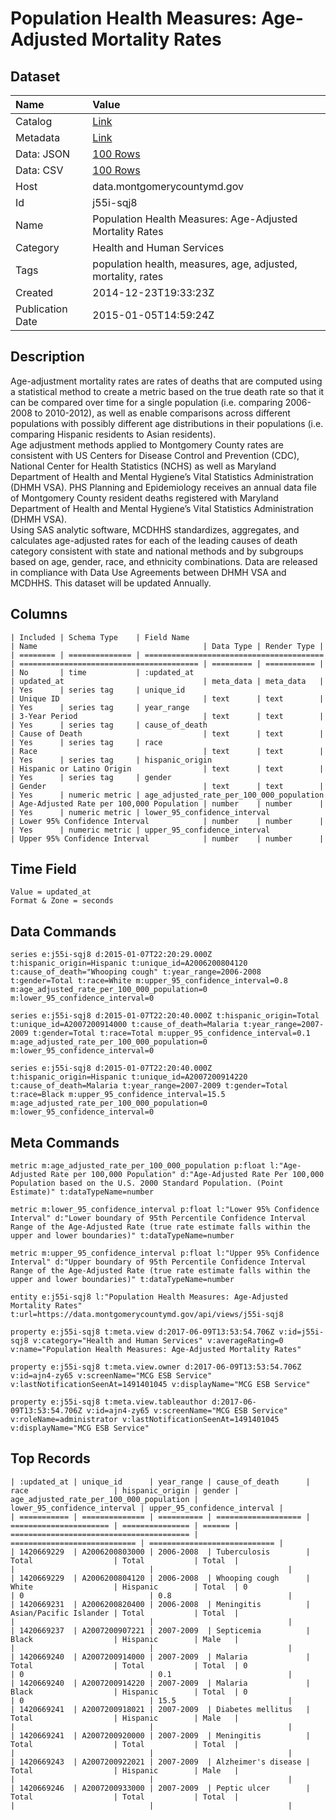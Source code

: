 # Population Health Measures: Age-Adjusted Mortality Rates

## Dataset

| Name | Value |
| :--- | :---- |
| Catalog | [Link](https://catalog.data.gov/dataset/population-health-measures-age-adjusted-mortality-rates-6a2e8) |
| Metadata | [Link](https://data.montgomerycountymd.gov/api/views/j55i-sqj8) |
| Data: JSON | [100 Rows](https://data.montgomerycountymd.gov/api/views/j55i-sqj8/rows.json?max_rows=100) |
| Data: CSV | [100 Rows](https://data.montgomerycountymd.gov/api/views/j55i-sqj8/rows.csv?max_rows=100) |
| Host | data.montgomerycountymd.gov |
| Id | j55i-sqj8 |
| Name | Population Health Measures: Age-Adjusted Mortality Rates |
| Category | Health and Human Services |
| Tags | population health, measures, age, adjusted, mortality, rates |
| Created | 2014-12-23T19:33:23Z |
| Publication Date | 2015-01-05T14:59:24Z |

## Description

Age-adjustment mortality rates are rates of deaths that are computed using a statistical method to create a metric based on the true death rate so that it can be compared over time for a single population (i.e. comparing 2006-2008 to 2010-2012), as well as enable comparisons across different populations with possibly different age distributions in their populations (i.e. comparing Hispanic residents to Asian residents).  
Age adjustment methods applied to Montgomery County rates are consistent with US Centers for Disease Control and Prevention (CDC), National Center for Health Statistics (NCHS) as well as Maryland Department of Health and Mental Hygiene’s Vital Statistics Administration (DHMH VSA).
PHS Planning and Epidemiology receives an annual data file of Montgomery County resident deaths registered with Maryland Department of Health and Mental Hygiene’s Vital Statistics Administration (DHMH VSA).  
Using SAS analytic software, MCDHHS standardizes, aggregates, and calculates age-adjusted rates for each of the leading causes of death category consistent with state and national methods and by subgroups based on age, gender, race, and ethnicity combinations. Data are released in compliance with Data Use Agreements between DHMH VSA and MCDHHS. This dataset will be updated Annually.

## Columns

```ls
| Included | Schema Type    | Field Name                               | Name                                     | Data Type | Render Type |
| ======== | ============== | ======================================== | ======================================== | ========= | =========== |
| No       | time           | :updated_at                              | updated_at                               | meta_data | meta_data   |
| Yes      | series tag     | unique_id                                | Unique ID                                | text      | text        |
| Yes      | series tag     | year_range                               | 3-Year Period                            | text      | text        |
| Yes      | series tag     | cause_of_death                           | Cause of Death                           | text      | text        |
| Yes      | series tag     | race                                     | Race                                     | text      | text        |
| Yes      | series tag     | hispanic_origin                          | Hispanic or Latino Origin                | text      | text        |
| Yes      | series tag     | gender                                   | Gender                                   | text      | text        |
| Yes      | numeric metric | age_adjusted_rate_per_100_000_population | Age-Adjusted Rate per 100,000 Population | number    | number      |
| Yes      | numeric metric | lower_95_confidence_interval             | Lower 95% Confidence Interval            | number    | number      |
| Yes      | numeric metric | upper_95_confidence_interval             | Upper 95% Confidence Interval            | number    | number      |
```

## Time Field

```ls
Value = updated_at
Format & Zone = seconds
```

## Data Commands

```ls
series e:j55i-sqj8 d:2015-01-07T22:20:29.000Z t:hispanic_origin=Hispanic t:unique_id=A2006200804120 t:cause_of_death="Whooping cough" t:year_range=2006-2008 t:gender=Total t:race=White m:upper_95_confidence_interval=0.8 m:age_adjusted_rate_per_100_000_population=0 m:lower_95_confidence_interval=0

series e:j55i-sqj8 d:2015-01-07T22:20:40.000Z t:hispanic_origin=Total t:unique_id=A2007200914000 t:cause_of_death=Malaria t:year_range=2007-2009 t:gender=Total t:race=Total m:upper_95_confidence_interval=0.1 m:age_adjusted_rate_per_100_000_population=0 m:lower_95_confidence_interval=0

series e:j55i-sqj8 d:2015-01-07T22:20:40.000Z t:hispanic_origin=Hispanic t:unique_id=A2007200914220 t:cause_of_death=Malaria t:year_range=2007-2009 t:gender=Total t:race=Black m:upper_95_confidence_interval=15.5 m:age_adjusted_rate_per_100_000_population=0 m:lower_95_confidence_interval=0
```

## Meta Commands

```ls
metric m:age_adjusted_rate_per_100_000_population p:float l:"Age-Adjusted Rate per 100,000 Population" d:"Age-Adjusted Rate Per 100,000 Population based on the U.S. 2000 Standard Population. (Point Estimate)" t:dataTypeName=number

metric m:lower_95_confidence_interval p:float l:"Lower 95% Confidence Interval" d:"Lower boundary of 95th Percentile Confidence Interval Range of the Age-Adjusted Rate (true rate estimate falls within the upper and lower boundaries)" t:dataTypeName=number

metric m:upper_95_confidence_interval p:float l:"Upper 95% Confidence Interval" d:"Upper boundary of 95th Percentile Confidence Interval Range of the Age-Adjusted Rate (true rate estimate falls within the upper and lower boundaries)" t:dataTypeName=number

entity e:j55i-sqj8 l:"Population Health Measures: Age-Adjusted Mortality Rates" t:url=https://data.montgomerycountymd.gov/api/views/j55i-sqj8

property e:j55i-sqj8 t:meta.view d:2017-06-09T13:53:54.706Z v:id=j55i-sqj8 v:category="Health and Human Services" v:averageRating=0 v:name="Population Health Measures: Age-Adjusted Mortality Rates"

property e:j55i-sqj8 t:meta.view.owner d:2017-06-09T13:53:54.706Z v:id=ajn4-zy65 v:screenName="MCG ESB Service" v:lastNotificationSeenAt=1491401045 v:displayName="MCG ESB Service"

property e:j55i-sqj8 t:meta.view.tableauthor d:2017-06-09T13:53:54.706Z v:id=ajn4-zy65 v:screenName="MCG ESB Service" v:roleName=administrator v:lastNotificationSeenAt=1491401045 v:displayName="MCG ESB Service"
```

## Top Records

```ls
| :updated_at | unique_id      | year_range | cause_of_death      | race                   | hispanic_origin | gender | age_adjusted_rate_per_100_000_population | lower_95_confidence_interval | upper_95_confidence_interval | 
| =========== | ============== | ========== | =================== | ====================== | =============== | ====== | ======================================== | ============================ | ============================ | 
| 1420669229  | A2006200803000 | 2006-2008  | Tuberculosis        | Total                  | Total           | Total  |                                          |                              |                              | 
| 1420669229  | A2006200804120 | 2006-2008  | Whooping cough      | White                  | Hispanic        | Total  | 0                                        | 0                            | 0.8                          | 
| 1420669231  | A2006200820400 | 2006-2008  | Meningitis          | Asian/Pacific Islander | Total           | Total  |                                          |                              |                              | 
| 1420669237  | A2007200907221 | 2007-2009  | Septicemia          | Black                  | Hispanic        | Male   |                                          |                              |                              | 
| 1420669240  | A2007200914000 | 2007-2009  | Malaria             | Total                  | Total           | Total  | 0                                        | 0                            | 0.1                          | 
| 1420669240  | A2007200914220 | 2007-2009  | Malaria             | Black                  | Hispanic        | Total  | 0                                        | 0                            | 15.5                         | 
| 1420669241  | A2007200918021 | 2007-2009  | Diabetes mellitus   | Total                  | Hispanic        | Male   |                                          |                              |                              | 
| 1420669241  | A2007200920000 | 2007-2009  | Meningitis          | Total                  | Total           | Total  |                                          |                              |                              | 
| 1420669243  | A2007200922021 | 2007-2009  | Alzheimer's disease | Total                  | Hispanic        | Male   |                                          |                              |                              | 
| 1420669246  | A2007200933000 | 2007-2009  | Peptic ulcer        | Total                  | Total           | Total  |                                          |                              |                              | 
```